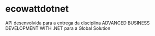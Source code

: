 # ecowattdotnet
API desenvolvida para a entrega da disciplina ADVANCED BUSINESS DEVELOPMENT WITH .NET para a Global Solution
